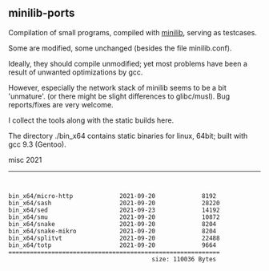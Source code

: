 ## minilib-ports



Compilation of small programs, compiled with [minilib](https://github.com/michael105/minilib),
serving as testcases.

Some are modified, some unchanged (besides the file minilib.conf).

Ideally, they should compile unmodified; 
yet most problems have been a result of unwanted optimizations by gcc.

However, especially the network stack of minilib seems to be a bit 'unmature'. 
(or there might be slight differences to glibc/musl).
Bug reports/fixes are very welcome.


I collect the tools along with the static builds here.


The directory ./bin_x64 contains static binaries for linux, 64bit;
built with gcc 9.3 (Gentoo).




misc 2021


----

```


bin_x64/micro-http             2021-09-20             8192
bin_x64/sash                   2021-09-20             28220
bin_x64/sed                    2021-09-23             14192
bin_x64/smu                    2021-09-20             10872
bin_x64/snake                  2021-09-20             8204
bin_x64/snake-mikro            2021-09-20             8204
bin_x64/splitvt                2021-09-20             22488
bin_x64/totp                   2021-09-20             9664
===========================================================
                                        size: 110036 Bytes
```
